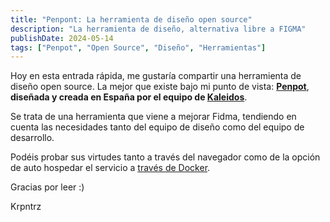 ```yaml
---
title: "Penpont: La herramienta de diseño open source"
description: "La herramienta de diseño, alternativa libre a FIGMA"
publishDate: 2024-05-14
tags: ["Penpot", "Open Source", "Diseño", "Herramientas"]
---
```


Hoy en esta entrada rápida, me gustaría compartir una herramienta de diseño open source. La mejor que existe bajo mi punto de vista: **[Penpot](https://penpot.app/)**, **diseñada y creada en España por el equipo de [Kaleidos](https://kaleidos.net/)**.

Se trata de una herramienta que viene a mejorar Fidma, tendiendo en cuenta las necesidades tanto del equipo de diseño como del equipo de desarrollo.

Podéis probar sus virtudes tanto a través del navegador como de la opción de auto hospedar el servicio a [través de Docker](https://help.penpot.app/technical-guide/getting-started/#install-with-docker).

Gracias por leer :)

Krpntrz
